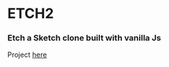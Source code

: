 # ETCH2
### Etch a Sketch clone built with vanilla Js

Project [here](https://casualc0der.github.io/ETCH2/) 
